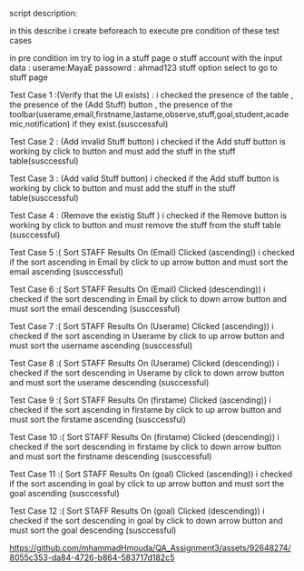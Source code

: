  script description:
    
 in this describe i create beforeach to execute pre condition of these test cases   
 
 in pre condition im try to log in a stuff page o stuff account with the input data : userame:MayaE passowrd : ahmad123 stuff option select to go to stuff page
 
 
Test Case 1  :(Verify that the UI exists) : i checked the presence of the table , the presence of the (Add Stuff) button , the presence of the toolbar(userame,email,firstname,lastame,observe,stuff,goal,student,academic,notification) if they exist.(susccessful)

Test Case 2 : (Add invalid Stuff button) i checked if the Add stuff button is working by click to button and must add the stuff in the stuff table(susccessful)

Test Case 3 : (Add valid Stuff button) i checked if the Add stuff button is working  by click to button and must add the stuff in the stuff table(susccessful)

Test Case 4 : (Remove the existig Stuff ) i checked if the Remove button is working by click to button and must remove the stuff from the stuff table (susccessful)

Test Case 5 :( Sort STAFF Results On (Email) Clicked (ascending)) i checked if the sort ascending in Email by click to up arrow button and must sort the email ascending (susccessful)

Test Case 6 :( Sort STAFF Results On (Email) Clicked (descending)) i checked if the sort descending in Email by click to down arrow button and must sort the email descending (susccessful)

Test Case 7 :( Sort STAFF Results On (Userame) Clicked (ascending)) i checked if the sort ascending in Userame by click to up arrow button and must sort the username ascending (susccessful)

Test Case 8 :( Sort STAFF Results On (Userame) Clicked (descending)) i checked if the sort descending in Userame  by click to down arrow button and must sort the userame descending (susccessful)

Test Case 9 :( Sort STAFF Results On (firstame) Clicked (ascending)) i checked if the sort ascending in firstame by click to up arrow button and must sort the firstame ascending (susccessful)

Test Case 10 :( Sort STAFF Results On (firstame) Clicked (descending)) i checked if the sort descending in firstame by click to down arrow button and must sort the firstname descending (susccessful)

Test Case 11 :( Sort STAFF Results On (goal) Clicked (ascending)) i checked if the sort ascending in goal by click to up arrow button and must sort the goal ascending (susccessful)

Test Case 12 :( Sort STAFF Results On (goal) Clicked (descending)) i checked if the sort descending in goal by click to down arrow button and must sort the goal descending (susccessful)



https://github.com/mhammadHmouda/QA_Assignment3/assets/92648274/8055c353-da84-4726-b864-583717d182c5

